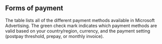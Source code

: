 ## Forms of payment

The table lists all of the different payment methods available in Microsoft Advertising. The green check mark indicates which payment methods are valid based on your country/region, currency, and the payment setting (postpay threshold, prepay, or monthly invoice).


